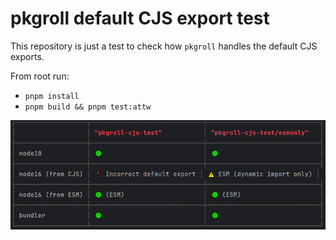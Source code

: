 # pkgroll default CJS export test

This repository is just a test to check how `pkgroll` handles the default CJS exports.

From root run:
- `pnpm install`
- `pnpm build && pnpm test:attw`

![Wrong node16 (CJS) types](./wrong-cts-types.png 'test:attw output')
